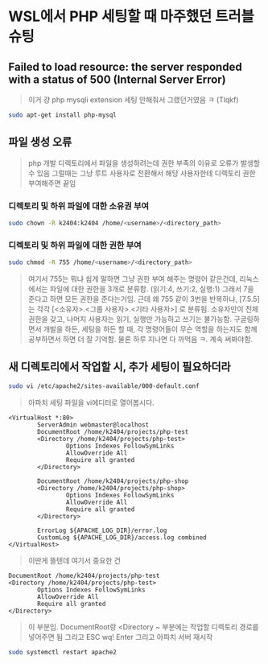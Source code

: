 # WSL에서 PHP 세팅할 때 마주했던 트러블슈팅

## Failed to load resource: the server responded with a status of 500 (Internal Server Error)
> 이거 걍 php mysqli extension 세팅 안해줘서 그랬던거였음 ㅋ (Tlqkf)
```bash
sudo apt-get install php-mysql
```
## 파일 생성 오류
> php 개발 디렉토리에서 파일을 생성하려는데 권한 부족의 이유로 오류가 발생할 수 있음 그럴때는 그냥 루트 사용자로 전환해서 해당 사용자한테 디렉토리 권한 부여해주면 끝임
### 디렉토리 및 하위 파일에 대한 소유권 부여
```bash
sudo chown -R k2404:k2404 /home/<username>/<directory_path>
```
### 디렉토리 및 하위 파일에 대한 권한 부여
```bash
sudo chmod -R 755 /home/<username>/<directory_path>
```
> 여기서 755는 뭐냐
> 쉽게 말하면 그냥 권한 부여 해주는 명령어 같은건데,
> 리눅스에서는 파일에 대한 권한을 3개로 분류함. (읽기:4, 쓰기:2, 실행:1)
> 그래서 7을 준다고 하면 모든 권한을 준다는거임.
> 근데 왜 755 같이 3번을 반복하냐,
> [7.5.5]는 각각 [<소유자>.<그룹 사용자>.<기타 사용자>] 로 분류됨. 소유자만이 전체 권한을 갖고, 나머지 사용자는 읽기, 실행만 가능하고 쓰기는 불가능함.
> 구글링하면서 개발을 하든, 세팅을 하든 할 때, 각 명령어들이 무슨 역할을 하는지도 함께 공부하면서 하면 더 잘 기억함.
> 물론 하루 지나면 다 까먹음 ㅋ. 계속 써봐야함.

## 새 디렉토리에서 작업할 시, 추가 세팅이 필요하더라
```bash
sudo vi /etc/apache2/sites-available/000-default.conf
```
> 아파치 세팅 파일을 vi에디터로 열어봅시다.
```vi
<VirtualHost *:80>
        ServerAdmin webmaster@localhost
        DocumentRoot /home/k2404/projects/php-test
        <Directory /home/k2404/projects/php-test>
                Options Indexes FollowSymLinks
                AllowOverride All
                Require all granted
        </Directory>

        DocumentRoot /home/k2404/projects/php-shop
        <Directory /home/k2404/projects/php-shop>
                Options Indexes FollowSymLinks
                AllowOverride All
                Require all granted
        </Directory>

        ErrorLog ${APACHE_LOG_DIR}/error.log
        CustomLog ${APACHE_LOG_DIR}/access.log combined
</VirtualHost>
```
> 이딴게 뜰텐데 여기서 중요한 건
```vi
DocumentRoot /home/k2404/projects/php-test
<Directory /home/k2404/projects/php-test>
        Options Indexes FollowSymLinks
        AllowOverride All
        Require all granted
</Directory>
```
> 이 부분임.
> DocumentRoot랑 <Directory ~ 부분에는 작업할 디렉토리 경로를 넣어주면 됨
> 그리고 ESC wq! Enter
> 그리고 아파치 서버 재시작
```bash
sudo systemctl restart apache2
```
